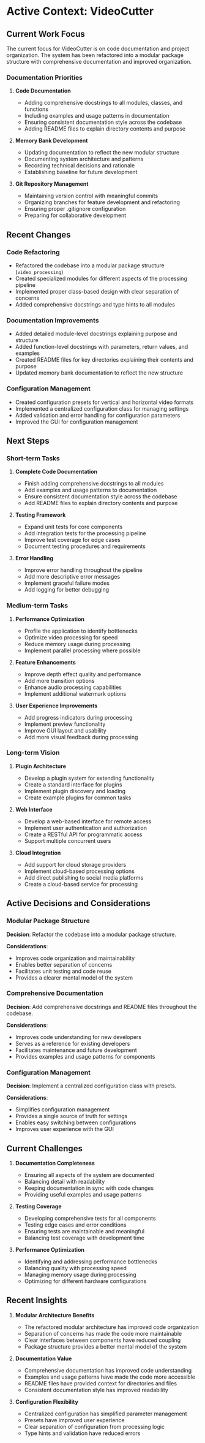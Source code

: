 # Active Context: VideoCutter

## Current Work Focus

The current focus for VideoCutter is on code documentation and project organization. The system has been refactored into a modular package structure with comprehensive documentation and improved organization.

### Documentation Priorities

1. **Code Documentation**
   - Adding comprehensive docstrings to all modules, classes, and functions
   - Including examples and usage patterns in documentation
   - Ensuring consistent documentation style across the codebase
   - Adding README files to explain directory contents and purpose

2. **Memory Bank Development**
   - Updating documentation to reflect the new modular structure
   - Documenting system architecture and patterns
   - Recording technical decisions and rationale
   - Establishing baseline for future development

3. **Git Repository Management**
   - Maintaining version control with meaningful commits
   - Organizing branches for feature development and refactoring
   - Ensuring proper .gitignore configuration
   - Preparing for collaborative development

## Recent Changes

### Code Refactoring

- Refactored the codebase into a modular package structure (`video_processing`)
- Created specialized modules for different aspects of the processing pipeline
- Implemented proper class-based design with clear separation of concerns
- Added comprehensive docstrings and type hints to all modules

### Documentation Improvements

- Added detailed module-level docstrings explaining purpose and structure
- Added function-level docstrings with parameters, return values, and examples
- Created README files for key directories explaining their contents and purpose
- Updated memory bank documentation to reflect the new structure

### Configuration Management

- Created configuration presets for vertical and horizontal video formats
- Implemented a centralized configuration class for managing settings
- Added validation and error handling for configuration parameters
- Improved the GUI for configuration management

## Next Steps

### Short-term Tasks

1. **Complete Code Documentation**
   - Finish adding comprehensive docstrings to all modules
   - Add examples and usage patterns to documentation
   - Ensure consistent documentation style across the codebase
   - Add README files to explain directory contents and purpose

2. **Testing Framework**
   - Expand unit tests for core components
   - Add integration tests for the processing pipeline
   - Improve test coverage for edge cases
   - Document testing procedures and requirements

3. **Error Handling**
   - Improve error handling throughout the pipeline
   - Add more descriptive error messages
   - Implement graceful failure modes
   - Add logging for better debugging

### Medium-term Tasks

1. **Performance Optimization**
   - Profile the application to identify bottlenecks
   - Optimize video processing for speed
   - Reduce memory usage during processing
   - Implement parallel processing where possible

2. **Feature Enhancements**
   - Improve depth effect quality and performance
   - Add more transition options
   - Enhance audio processing capabilities
   - Implement additional watermark options

3. **User Experience Improvements**
   - Add progress indicators during processing
   - Implement preview functionality
   - Improve GUI layout and usability
   - Add more visual feedback during processing

### Long-term Vision

1. **Plugin Architecture**
   - Develop a plugin system for extending functionality
   - Create a standard interface for plugins
   - Implement plugin discovery and loading
   - Create example plugins for common tasks

2. **Web Interface**
   - Develop a web-based interface for remote access
   - Implement user authentication and authorization
   - Create a RESTful API for programmatic access
   - Support multiple concurrent users

3. **Cloud Integration**
   - Add support for cloud storage providers
   - Implement cloud-based processing options
   - Add direct publishing to social media platforms
   - Create a cloud-based service for processing

## Active Decisions and Considerations

### Modular Package Structure

**Decision**: Refactor the codebase into a modular package structure.

**Considerations**:
- Improves code organization and maintainability
- Enables better separation of concerns
- Facilitates unit testing and code reuse
- Provides a clearer mental model of the system

### Comprehensive Documentation

**Decision**: Add comprehensive docstrings and README files throughout the codebase.

**Considerations**:
- Improves code understanding for new developers
- Serves as a reference for existing developers
- Facilitates maintenance and future development
- Provides examples and usage patterns for components

### Configuration Management

**Decision**: Implement a centralized configuration class with presets.

**Considerations**:
- Simplifies configuration management
- Provides a single source of truth for settings
- Enables easy switching between configurations
- Improves user experience with the GUI

## Current Challenges

1. **Documentation Completeness**
   - Ensuring all aspects of the system are documented
   - Balancing detail with readability
   - Keeping documentation in sync with code changes
   - Providing useful examples and usage patterns

2. **Testing Coverage**
   - Developing comprehensive tests for all components
   - Testing edge cases and error conditions
   - Ensuring tests are maintainable and meaningful
   - Balancing test coverage with development time

3. **Performance Optimization**
   - Identifying and addressing performance bottlenecks
   - Balancing quality with processing speed
   - Managing memory usage during processing
   - Optimizing for different hardware configurations

## Recent Insights

1. **Modular Architecture Benefits**
   - The refactored modular architecture has improved code organization
   - Separation of concerns has made the code more maintainable
   - Clear interfaces between components have reduced coupling
   - Package structure provides a better mental model of the system

2. **Documentation Value**
   - Comprehensive documentation has improved code understanding
   - Examples and usage patterns have made the code more accessible
   - README files have provided context for directories and files
   - Consistent documentation style has improved readability

3. **Configuration Flexibility**
   - Centralized configuration has simplified parameter management
   - Presets have improved user experience
   - Clear separation of configuration from processing logic
   - Type hints and validation have reduced errors
